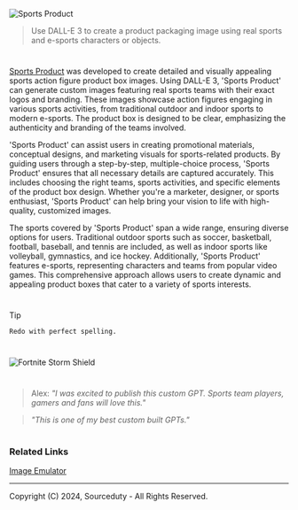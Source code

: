 ![Sports Product](https://github.com/sourceduty/Sports_Product/assets/123030236/3a200bb3-6258-4dfc-8be5-b4a389a150b9)

> Use DALL-E 3 to create a product packaging image using real sports and e-sports characters or objects.

#

[Sports Product](https://chatgpt.com/g/g-STDqdMMgQ-sports-product) was developed to create detailed and visually appealing sports action figure product box images. Using DALL-E 3, 'Sports Product' can generate custom images featuring real sports teams with their exact logos and branding. These images showcase action figures engaging in various sports activities, from traditional outdoor and indoor sports to modern e-sports. The product box is designed to be clear, emphasizing the authenticity and branding of the teams involved.

'Sports Product' can assist users in creating promotional materials, conceptual designs, and marketing visuals for sports-related products. By guiding users through a step-by-step, multiple-choice process, 'Sports Product' ensures that all necessary details are captured accurately. This includes choosing the right teams, sports activities, and specific elements of the product box design. Whether you're a marketer, designer, or sports enthusiast, 'Sports Product' can help bring your vision to life with high-quality, customized images.

The sports covered by 'Sports Product' span a wide range, ensuring diverse options for users. Traditional outdoor sports such as soccer, basketball, football, baseball, and tennis are included, as well as indoor sports like volleyball, gymnastics, and ice hockey. Additionally, 'Sports Product' features e-sports, representing characters and teams from popular video games. This comprehensive approach allows users to create dynamic and appealing product boxes that cater to a variety of sports interests.

#

> [!TIP]
> ```
> Redo with perfect spelling.
> ```

#

![Fortnite Storm Shield](https://github.com/sourceduty/Sports_Product/assets/123030236/265285ea-d612-4c58-a30b-ee69a9aa9d80)

#

> Alex: *"I was excited to publish this custom GPT. Sports team players, gamers and fans will love this."*

> *"This is one of my best custom built GPTs."*

#
### Related Links

[Image Emulator](https://chat.openai.com/g/g-RF3VlAjnL-image-emulator)

***
Copyright (C) 2024, Sourceduty - All Rights Reserved.
